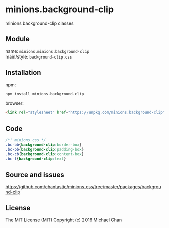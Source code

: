 # minions.background-clip
minions background-clip classes

## Module
name: `minions.minions.background-clip`  
main/style: `background-clip.css`  

## Installation
npm:
```bash
npm install minions.background-clip
```

browser:
```html
<link rel="stylesheet" href="https://unpkg.com/minions.background-clip" />
```

## Code
```css
/*! minions.css */
.bc-bb{background-clip:border-box}
.bc-pb{background-clip:padding-box}
.bc-cb{background-clip:content-box}
.bc-t{background-clip:text}

```

## Source and issues

https://github.com/chantastic/minions.css/tree/master/packages/background-clip

## License

The MIT License (MIT)
Copyright (c) 2016 Michael Chan
